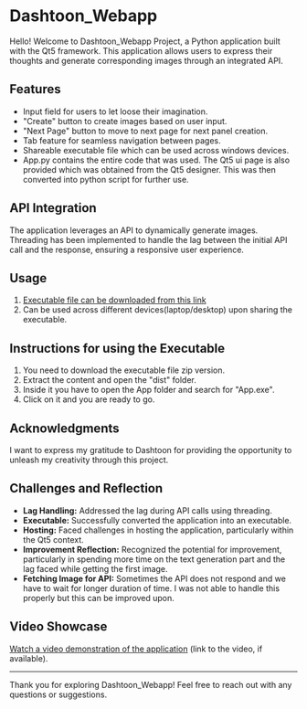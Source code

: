 # Dashtoon_Webapp

Hello! Welcome to Dashtoon_Webapp Project, a Python application built with the Qt5 framework. This application allows users to express their thoughts and generate corresponding images through an integrated API.

## Features

- Input field for users to let loose their imagination.
- "Create" button to create images based on user input.
- "Next Page" button to move to next page for next panel creation.
- Tab feature for seamless navigation between pages.
- Shareable executable file which can be used across windows devices.
- App.py contains the entire code that was used. The Qt5 ui page is also provided which was obtained from the Qt5 designer. This was then converted into python script for further use.

## API Integration

The application leverages an API to dynamically generate images. Threading has been implemented to handle the lag between the initial API call and the response, ensuring a responsive user experience.

## Usage

1. [Executable file can be downloaded from this link ](https://drive.google.com/drive/folders/1vamr39Wm0jvTAbwsWI5tVkSg8nrA6ZzK?usp=sharing)
2. Can be used across different devices(laptop/desktop) upon sharing the executable.

## Instructions for using the Executable

1. You need to download the executable file zip version.
2. Extract the content and open the "dist" folder.
3. Inside it you have to open the App folder and search for "App.exe".
4. Click on it and you are ready to go.

## Acknowledgments

I want to express my gratitude to Dashtoon for providing the opportunity to unleash my creativity through this project.

## Challenges and Reflection

- **Lag Handling:** Addressed the lag during API calls using threading.
- **Executable:** Successfully converted the application into an executable.
- **Hosting:** Faced challenges in hosting the application, particularly within the Qt5 context.
- **Improvement Reflection:** Recognized the potential for improvement, particularly in spending more time on the text generation part and the lag faced while getting the first image.
- **Fetching Image for API:** Sometimes the API does not respond and we have to wait for longer duration of time. I was not able to handle this properly but this can be improved upon.

## Video Showcase

[Watch a video demonstration of the application](https://drive.google.com/drive/folders/1vamr39Wm0jvTAbwsWI5tVkSg8nrA6ZzK?usp=sharing) (link to the video, if available).


---

Thank you for exploring Dashtoon_Webapp! Feel free to reach out with any questions or suggestions.

